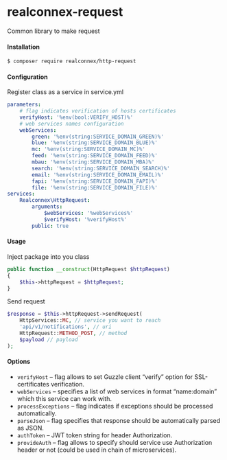 # realconnex-request
Common library to make request

#### Installation

```bash
$ composer require realconnex/http-request
```
#### Configuration
Register class as a service in service.yml
```yaml
parameters:
    # flag indicates verification of hosts certificates
    verifyHost: '%env(bool:VERIFY_HOST)%'
    # web services names configuration
    webServices:
        green: '%env(string:SERVICE_DOMAIN_GREEN)%'
        blue: '%env(string:SERVICE_DOMAIN_BLUE)%'
        mc: '%env(string:SERVICE_DOMAIN_MC)%'
        feed: '%env(string:SERVICE_DOMAIN_FEED)%'
        mbau: '%env(string:SERVICE_DOMAIN_MBA)%'
        search: '%env(string:SERVICE_DOMAIN_SEARCH)%'
        email: '%env(string:SERVICE_DOMAIN_EMAIL)%'
        fapi: '%env(string:SERVICE_DOMAIN_FAPI)%'
        file: '%env(string:SERVICE_DOMAIN_FILE)%'
services:
    Realconnex\HttpRequest:
        arguments:
            $webServices: '%webServices%'
            $verifyHost: '%verifyHost%'
        public: true
```
#### Usage
Inject package into you class
```php
public function __construct(HttpRequest $httpRequest)
{
    $this->httpRequest = $httpRequest;
}
```
Send request
```php
$response = $this->httpRequest->sendRequest(
    HttpServices::MC, // service you want to reach
    'api/v1/notifications', // uri
    HttpRequest::METHOD_POST, // method
    $payload // payload
);
```
#### Options
- `verifyHost` – flag allows to set Guzzle client “verify” option for SSL-certificates verification.
- `webServices` – specifies a list of web services in format “name:domain” which this service can work with.
- `processExceptions` – flag indicates if exceptions should be processed automatically.
- `parseJson` – flag specifies that response should be automatically parsed as JSON.
- `authToken` – JWT token string for header Authorization.
- `provideAuth` – flag allows to specify should service use Authorization header or not (could be used in chain of microservices).

